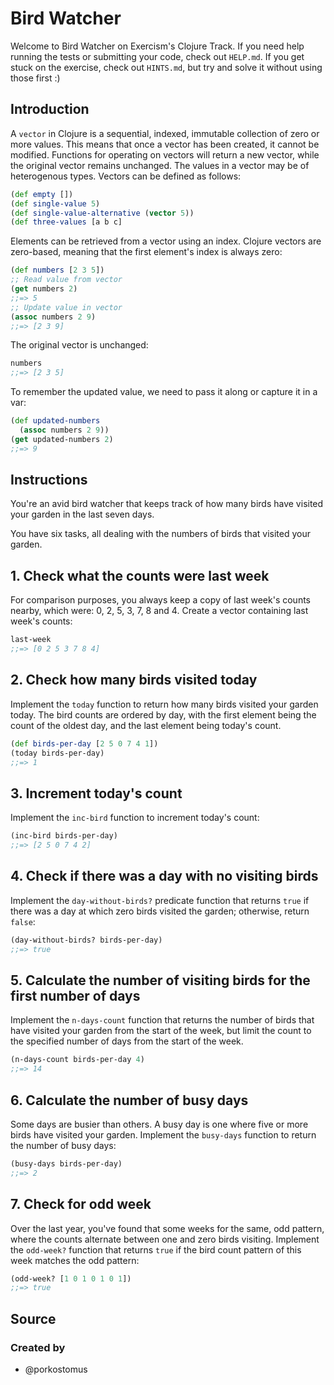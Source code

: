 # Bird Watcher

Welcome to Bird Watcher on Exercism's Clojure Track.
If you need help running the tests or submitting your code, check out `HELP.md`.
If you get stuck on the exercise, check out `HINTS.md`, but try and solve it without using those first :)

## Introduction

A `vector` in Clojure is a sequential, indexed, immutable collection of zero or more values. This means that once a vector has been created, it cannot be modified. Functions for operating on vectors will return a new vector, while the original vector remains unchanged. The values in a vector may be of heterogenous types. Vectors can be defined as follows:

```clojure
(def empty [])
(def single-value 5)
(def single-value-alternative (vector 5))
(def three-values [a b c]
```

Elements can be retrieved from a vector using an index. Clojure vectors are zero-based, meaning that the first element's index is always zero:

```clojure
(def numbers [2 3 5])
;; Read value from vector
(get numbers 2)
;;=> 5
;; Update value in vector
(assoc numbers 2 9)
;;=> [2 3 9]
```

The original vector is unchanged:

```clojure
numbers
;;=> [2 3 5]
```

To remember the updated value, we need to pass it along or capture it in a var:

```clojure
(def updated-numbers
  (assoc numbers 2 9))
(get updated-numbers 2)
;;=> 9
```

## Instructions

You're an avid bird watcher that keeps track of how many birds have visited your garden in the last seven days.

You have six tasks, all dealing with the numbers of birds that visited your garden.

## 1. Check what the counts were last week

For comparison purposes, you always keep a copy of last week's counts nearby, which were: 0, 2, 5, 3, 7, 8 and 4. Create a vector containing last week's counts:

```clojure
last-week
;;=> [0 2 5 3 7 8 4]
```

## 2. Check how many birds visited today

Implement the `today` function to return how many birds visited your garden today. The bird counts are ordered by day, with the first element being the count of the oldest day, and the last element being today's count.

```clojure
(def birds-per-day [2 5 0 7 4 1])
(today birds-per-day)
;;=> 1
```

## 3. Increment today's count

Implement the `inc-bird` function to increment today's count:

```clojure
(inc-bird birds-per-day)
;;=> [2 5 0 7 4 2]
```

## 4. Check if there was a day with no visiting birds

Implement the `day-without-birds?` predicate function that returns `true` if there was a day at which zero birds visited the garden; otherwise, return `false`:

```clojure
(day-without-birds? birds-per-day)
;;=> true
```

## 5. Calculate the number of visiting birds for the first number of days

Implement the `n-days-count` function that returns the number of birds that have visited your garden from the start of the week, but limit the count to the specified number of days from the start of the week.

```clojure
(n-days-count birds-per-day 4)
;;=> 14
```

## 6. Calculate the number of busy days

Some days are busier than others. A busy day is one where five or more birds have visited your garden.
Implement the `busy-days` function to return the number of busy days:

```clojure
(busy-days birds-per-day)
;;=> 2
```

## 7. Check for odd week

Over the last year, you've found that some weeks for the same, odd pattern, where the counts alternate between one and zero birds visiting. Implement the `odd-week?` function that returns `true` if the bird count pattern of this week matches the odd pattern:

```clojure
(odd-week? [1 0 1 0 1 0 1])
;;=> true
```

## Source

### Created by

- @porkostomus